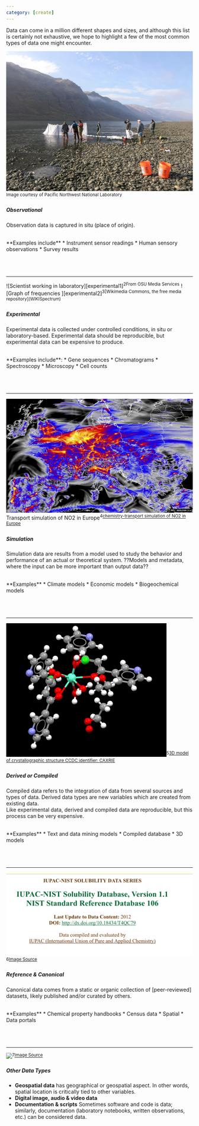 ```yaml
---
category: [create]
---
```

Data can come in a million different shapes and sizes, and although this list is certainly not exhaustive,
we hope to highlight a few of the most common types of data one might encounter.  

<span class="img-md float-r">![Observational Data][observational]<sup>Image courtesy of Pacific Northwest National Laboratory<span>[](PNNL)</span></sup></span>
##### Observational  


Observation data is captured in situ (place of origin).  

<br/>
**Examples include**
* Instrument sensor readings
* Human sensory observations
* Survey results

<br/>
<br/>  
<br/>  
<br/>  


---------
<span class="image-col-2 float-r">
<span class="img-sm">![Scientist working in laboratory][experimental1]<sup>2<span>From OSU Media Services</span></sup></span>
<span class="img-sm">![Graph of frequencies ][experimental2]<sup>3<span>[Wikimedia Commons, the free media repository](WIKISpectrum)</span></sup></span>  
</span>

##### Experimental  

Experimental data is collected under controlled conditions, in situ or laboratory-based.
Experimental data should be reproducible, but experimental data can be expensive to produce.  

<br/>
**Examples include**:  
* Gene sequences
* Chromatograms
* Spectroscopy
* Microscopy
* Cell counts

<br/>  
<br/>  
<br/>  
<br/>  

---------
<span class="img-md float-r">![Transport simulation of NO2 in Europe][simulation]<span>Transport simulation of NO2 in Europe<sup>4<span>[chemistry-transport simulation of NO2 in Europe][N02]</span></sup></span></span>
##### Simulation

Simulation data are results from a model used to study the behavior and performance of an actual or theoretical system.
??Models and metadata, where the input can be more important than output data??

<br/>
**Examples**
* Climate models
* Economic models
* Biogeochemical models

<br/>  
<br/>  
<br/>  
<br/>  

---------
<span class="img-md float-r">![3D model of crystallographic structure][compiled]<sup>5<span>[3D model of crystallographic structure CCDC identifier: CAXRIE][CAXRIE]</span></sup></span>
##### Derived or Compiled


Compiled data refers to the integration of data from several sources and types of data.
Derived data types are new variables which are created from existing data.  
Like experimental data, derived and compiled data are reproducible, but this process can be very expensive.

<br/>
**Examples**
* Text and data mining models
* Compiled database
* 3D models

<br/>  
<br/>  
<br/>  
<br/>  

---------
<span class="img-md float-r">![Canonical data example][canonical]<sup>6<span>[Image Source][NIST]</span></sup></span>

##### Reference & Canonical


Canonical data comes from a static or organic collection of [peer-reviewed] datasets, likely published and/or curated by others.


<br/>
**Examples**
* Chemical property handbooks
* Census data
* Spatial
* Data portals

<br/>  
<br/>  
<br/>  
<br/>  

---------
<span class="img-sm float-r">![][other]<sup>7<span>[Image Source][XSS]</span></sup></span>

##### Other Data Types

* **Geospatial data** has geographical or geospatial aspect. In other words, spatial location is critically tied to other variables.
* **Digital image, audio & video data**
* **Documentation & scripts** Sometimes software and code is data; similarly, documentation
(laboratory notebooks, written observations, etc.) can be considered data.


[XSS]: https://www.flickr.com/photos/christiaancolen/26327769571/in/photostream/
[NIST]: https://srdata.nist.gov/solubility/index.aspx
[CAXRIE]: https://www.ccdc.cam.ac.uk/structures/Search?Ccdcid=CAXRIE&DatabaseToSearch=Published
[N02]: https://commons.wikimedia.org/w/index.php?title=File:Very_high_resolution_chemistry-transport_simulation_of_NO2_in_Europe.jpg&oldid=221538283.
[PNNL]: https://www.flickr.com/photos/pnnl/12750521165/in/album-72157619698409551
[WIKISpectrum]: https://commons.wikimedia.org/w/index.php?title=File:Mass_spectrum_brassicasterol.png&oldid=77229667.
[canonical]: /img/data-types/canonical.png
[compiled]: /img/data-types/compiled.png
[experimental]: /img/data-types/experimental.png
[experimental1]: /img/data-types/experimental1.jpg
[experimental2]: /img/data-types/experimental2.png
[observational]: /img/data-types/observational.jpg
[simulation]: /img/data-types/simulation.jpg
[other]: /img/data-types/other.jpg

